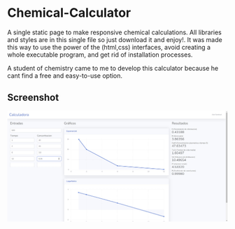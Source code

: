# Chemical-Calculator
A single static page to make responsive chemical calculations. All libraries and styles are in this single file so just download it and enjoy!.
It was made this way to use the power of the (html,css) interfaces, avoid creating a whole executable program, and get rid of installation processes.

A student of chemistry came to me to develop this calculator because he cant find a free and easy-to-use option.

## Screenshot
![alt text](https://github.com/Alan-8-bits/Chemical-Calculator/blob/main/index.jpg)
